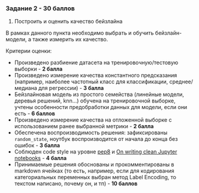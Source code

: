 ### Задание 2 - 30 баллов

1. Построить и оценить качество бейзлайна

В рамках данного пункта необходимо выбрать и обучить бейзлайн-модели, а также измерить их качество.

Критерии оценки:
- Произведено разбиение датасета на тренировочную/тестовую выборки - **2 балла**
- Произведено измерение качества константного предсказания (например, наиболее частотный класс для классификации, среднее/медиана для регрессии) - **3 балла**
- Бейзлайновая модель из простого семейства (линейные модели, деревья решений, knn...) обучена на тренировочной выборке, учтены особенности предобработки данных для модели, если они есть - **6 баллов**
- Произведено измерение качества на отложенной выборке с использованием ранее выбранной метрики - **2 балла**
- Обеспечена воспроизводимость решения: зафиксированы `random_state`, ноутбук воспроизводится от начала до конца без ошибок - **3 балла**
- Соблюден code style на уровне [pep8](https://peps.python.org/pep-0008/) и [On writing clean Jupyter notebooks](https://ploomber.io/blog/clean-nbs/) - **4 балла**
- Принимаемые решения обоснованы и прокомментированы в markdown ячейках (то есть, например, если для кодирования категориальных переменных выбран метод Label Encoding, то текстом написано, почему он, и тп) - **10 баллов**